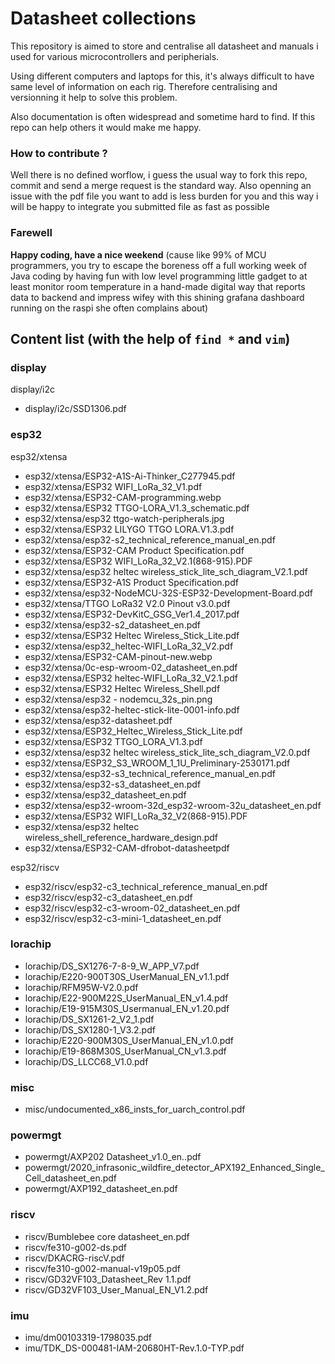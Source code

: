 # Datasheet collections

This repository is aimed to store and centralise all datasheet and manuals i used for various microcontrollers and peripherials.

Using different computers and laptops for this, it's always difficult to have same level of information on each rig. Therefore centralising and versionning it help to solve this problem.

Also documentation is often widespread and sometime hard to find. If this repo can help others it would make me happy.

### How to contribute ?

Well there is no defined worflow, i guess the usual way to fork this repo, commit and send a merge request is the standard way.
Also openning an issue with the pdf file you want to add is less burden for you and this way i will be happy to integrate you submitted file as fast as possible 


### Farewell

**Happy coding, have a nice weekend** (cause like 99% of MCU programmers, you try to escape the boreness off a full working week of Java coding by having fun with low level programming little gadget to at least monitor room temperature in a hand-made digital way that reports data to backend and impress wifey with this shining grafana dashboard running on the raspi she often complains about)  

## Content list (with the help of `find *` and `vim`) 

### display
display/i2c
- display/i2c/SSD1306.pdf

### esp32
esp32/xtensa
- esp32/xtensa/ESP32-A1S-Ai-Thinker_C277945.pdf
- esp32/xtensa/ESP32 WIFI_LoRa_32_V1.pdf
- esp32/xtensa/ESP32-CAM-programming.webp
- esp32/xtensa/ESP32 TTGO-LORA_V1.3_schematic.pdf
- esp32/xtensa/esp32 ttgo-watch-peripherals.jpg
- esp32/xtensa/ESP32 LILYGO TTGO LORA.V1.3.pdf
- esp32/xtensa/esp32-s2_technical_reference_manual_en.pdf
- esp32/xtensa/ESP32-CAM Product Specification.pdf
- esp32/xtensa/ESP32 WIFI_LoRa_32_V2.1(868-915).PDF
- esp32/xtensa/esp32 heltec wireless_stick_lite_sch_diagram_V2.1.pdf
- esp32/xtensa/ESP32-A1S Product Specification.pdf
- esp32/xtensa/esp32-NodeMCU-32S-ESP32-Development-Board.pdf
- esp32/xtensa/TTGO LoRa32 V2.0 Pinout v3.0.pdf
- esp32/xtensa/ESP32-DevKitC_GSG_Ver1.4_2017.pdf
- esp32/xtensa/esp32-s2_datasheet_en.pdf
- esp32/xtensa/ESP32 Heltec Wireless_Stick_Lite.pdf
- esp32/xtensa/esp32_heltec-WIFI_LoRa_32_V2.pdf
- esp32/xtensa/ESP32-CAM-pinout-new.webp
- esp32/xtensa/0c-esp-wroom-02_datasheet_en.pdf
- esp32/xtensa/ESP32 heltec-WIFI_LoRa_32_V2.1.pdf
- esp32/xtensa/ESP32 Heltec Wireless_Shell.pdf
- esp32/xtensa/esp32 - nodemcu_32s_pin.png
- esp32/xtensa/esp32-heltec-stick-lite-0001-info.pdf
- esp32/xtensa/esp32-datasheet.pdf
- esp32/xtensa/ESP32_Heltec_Wireless_Stick_Lite.pdf
- esp32/xtensa/ESP32 TTGO_LORA_V1.3.pdf
- esp32/xtensa/esp32 heltec wireless_stick_lite_sch_diagram_V2.0.pdf
- esp32/xtensa/ESP32_S3_WROOM_1_1U_Preliminary-2530171.pdf
- esp32/xtensa/esp32-s3_technical_reference_manual_en.pdf
- esp32/xtensa/esp32-s3_datasheet_en.pdf
- esp32/xtensa/esp32_datasheet_en.pdf
- esp32/xtensa/esp32-wroom-32d_esp32-wroom-32u_datasheet_en.pdf
- esp32/xtensa/ESP32 WIFI_LoRa_32_V2(868-915).PDF
- esp32/xtensa/esp32 heltec wireless_shell_reference_hardware_design.pdf
- esp32/xtensa/ESP32-CAM-dfrobot-datasheetpdf


esp32/riscv
- esp32/riscv/esp32-c3_technical_reference_manual_en.pdf
- esp32/riscv/esp32-c3_datasheet_en.pdf
- esp32/riscv/esp32-c3-wroom-02_datasheet_en.pdf
- esp32/riscv/esp32-c3-mini-1_datasheet_en.pdf

### lorachip
- lorachip/DS_SX1276-7-8-9_W_APP_V7.pdf
- lorachip/E220-900T30S_UserManual_EN_v1.1.pdf
- lorachip/RFM95W-V2.0.pdf
- lorachip/E22-900M22S_UserManual_EN_v1.4.pdf
- lorachip/E19-915M30S_Usermanual_EN_v1.20.pdf
- lorachip/DS_SX1261-2_V2_1.pdf
- lorachip/DS_SX1280-1_V3.2.pdf
- lorachip/E220-900M30S_UserManual_EN_v1.0.pdf
- lorachip/E19-868M30S_UserManual_CN_v1.3.pdf
- lorachip/DS_LLCC68_V1.0.pdf

### misc
- misc/undocumented_x86_insts_for_uarch_control.pdf

### powermgt
- powermgt/AXP202 Datasheet_v1.0_en..pdf
- powermgt/2020_infrasonic_wildfire_detector_APX192_Enhanced_Single_Cell_datasheet_en.pdf
- powermgt/AXP192_datasheet_en.pdf

### riscv
- riscv/Bumblebee core datasheet_en.pdf
- riscv/fe310-g002-ds.pdf
- riscv/DKACRG-riscV.pdf
- riscv/fe310-g002-manual-v19p05.pdf
- riscv/GD32VF103_Datasheet_Rev 1.1.pdf
- riscv/GD32VF103_User_Manual_EN_V1.2.pdf

### imu
- imu/dm00103319-1798035.pdf
- imu/TDK_DS-000481-IAM-20680HT-Rev.1.0-TYP.pdf

